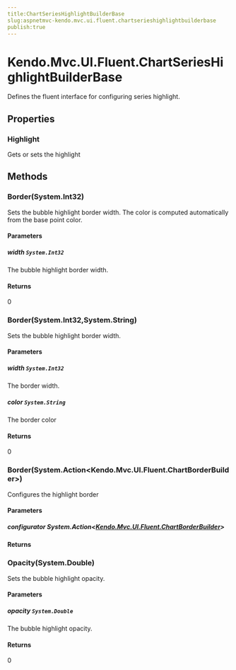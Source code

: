 ```yaml
---
title:ChartSeriesHighlightBuilderBase
slug:aspnetmvc-kendo.mvc.ui.fluent.chartserieshighlightbuilderbase
publish:true
---
```


# Kendo.Mvc.UI.Fluent.ChartSeriesHighlightBuilderBase
Defines the fluent interface for configuring series highlight.


## Properties
### Highlight
Gets or sets the highlight



## Methods

### Border(System.Int32)
Sets the bubble highlight border width.
            The color is computed automatically from the base point color.


#### Parameters

##### width `System.Int32`
The bubble highlight border width.



#### Returns
0


### Border(System.Int32,System.String)
Sets the bubble highlight border width.


#### Parameters

##### width `System.Int32`
The border width.

##### color `System.String`
The border color



#### Returns
0


### Border(System.Action\<Kendo.Mvc.UI.Fluent.ChartBorderBuilder\>)
Configures the highlight border


#### Parameters

##### configurator System.Action<[Kendo.Mvc.UI.Fluent.ChartBorderBuilder](/api/wrappers/aspnet-mvc/Kendo.Mvc.UI.Fluent/ChartBorderBuilder)>




#### Returns



### Opacity(System.Double)
Sets the bubble highlight opacity.


#### Parameters

##### opacity `System.Double`
The bubble highlight opacity.



#### Returns
0



